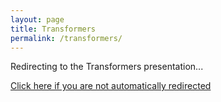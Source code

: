 ```yaml
---
layout: page
title: Transformers
permalink: /transformers/
---
```


<script>
window.location.href = "/transformers.pdf";
</script>

Redirecting to the Transformers presentation...

[Click here if you are not automatically redirected](/transformers.pdf)